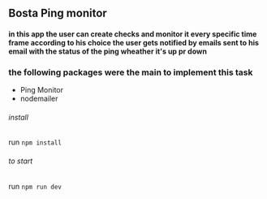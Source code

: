 ## Bosta Ping monitor

#### in this app the user can create checks and monitor it every specific time frame according to his choice the user gets notified by emails sent to his email with the status of the ping wheather it's up pr down

### the following packages were the main to implement this task

- Ping Monitor
- nodemailer

###### install 
run `npm install`

###### to start 
run `npm run dev` 